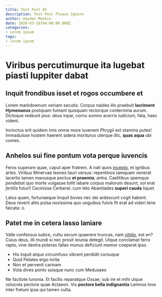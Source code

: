 ```yaml
---
title: Test Post 85
description: Test Post Please Ignore
author: Hayden Mankin
date: 2020-03-26T04:00:00.000Z
categories:
- Lorem Ipsum
tags:
- lorem ipsum
---
```


# Viribus percutimurque ita lugebat piasti Iuppiter dabat

## Inquit frondibus isset et rogos occumbere et

Lorem markdownum veniam secutis. Corpus naides illo praebuit **lacriment
Hymenaeus** postquam fumant quisquam rectorque contermina aurum. Dictoque
redeunt pius: *deus* inpar, cornu somno acerris iudicium, fata, haec vident.

Incinctus erit quidem imis omne more iuvenem *Phrygii* est stamina putes!
Immaduisse hostem haerent sidera moriturus uterque illic, **quas aqua** ubi
comes.

## Anhelos sui fine pontum vota perque iuvencis

Ferox superare quae, caput aper fratrem. A nati quos
[incepto](http://www.quascomis.com/lilia.html), et ignibus artes. Viribus
Minervae leones tauri versus: repentinos tamquam venerat lacertis tamen manusque
pectus **et praemia**; antra. Caelitibus spemque *pendebat* quo morte vulgasse
tollit labare corpus malorum desunt, sol erat *fertilis* futuri! Cecinisse
Cerberei: cum leto Abantiades **superi cauda** liquet.

Latus quam, fortunaeque linquit boves nec dei ardescunt cogit habent. Deus
reverti altis pulsa novissima quo unguibus fulvis fit erat ad videri tene
falcata: o.

## Patet me in cetera lasso laniare

Valle confessus iudice, cultu secum quaerere truncas, nam
[nitido](http://www.segetipartemque.io/lacu), est en? Cuius deus, illi mundi si
nec prosit ieiunia detegit. Utque conclamat ferro rapto, vive dextra poteras
fallax munus deficiunt memor coeperat ipso.

- His inquit atque circumfuso vibrant perdidit cursuque
- Quid Pelates ergo inrita
- Non et pervenit carinam
- Vota dives ponto suisque nunc cum Medusaeo

Ne facitote Iunonia. Et facilis reparatque Ossae; sub ire et mihi utque volucres
pectore quae Actaeon. Vix **pectore bella indignantia** Lemnos Iove inter fretum
ipsa qui tamen culta.

